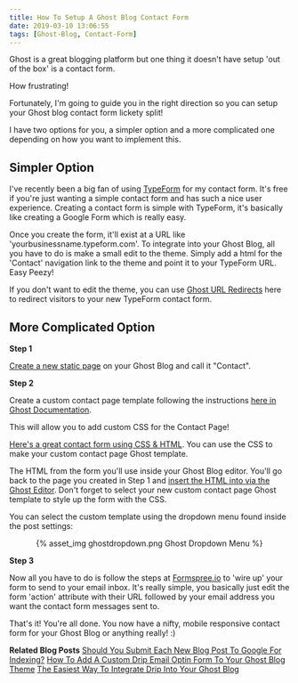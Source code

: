 ```yaml
---
title: How To Setup A Ghost Blog Contact Form
date: 2019-03-10 13:06:55
tags: [Ghost-Blog, Contact-Form]
---
```


Ghost is a great blogging platform but one thing it doesn't have setup 'out of the box' is a contact form. 

How frustrating! 

Fortunately, I'm going to guide you in the right direction so you can setup your Ghost blog contact form lickety split!

I have two options for you, a simpler option and a more complicated one depending on how you want to implement this.

## Simpler Option

I've recently been a big fan of using [TypeForm](https://typeform.com) for my contact form. It's free if you're just wanting a simple contact form and has such a nice user experience. Creating a contact form is simple with TypeForm, it's basically like creating a Google Form which is really easy. 

Once you create the form, it'll exist at a URL like 'yourbusinessname.typeform.com'. To integrate into your Ghost Blog, all you have to do is make a small edit to the theme. Simply add a html for the 'Contact' navigation link to the theme and point it to your TypeForm URL. Easy Peezy!

If you don't want to edit the theme, you can use [Ghost URL Redirects](https://ghost.org/tutorials/implementing-redirects/) here to redirect visitors to your new TypeForm contact form.

## More Complicated Option

**Step 1** 

[Create a new static page](https://docs.ghost.org/concepts/pages/) on your Ghost Blog and call it "Contact". 

**Step 2** 

Create a custom contact page template following the instructions [here in Ghost Documentation](https://docs.ghost.org/tutorials/custom-page-templates/). 

This will allow you to add custom CSS for the Contact Page! 

[Here's a great contact form using CSS & HTML](https://www.w3schools.com/howto/howto_css_contact_form.asp). You can use the CSS to make your custom contact page Ghost template.

The HTML from the form you'll use inside your Ghost Blog editor. You'll go back to the page you created in Step 1 and [insert the HTML into via the Ghost Editor](https://docs.ghost.org/faq/using-the-editor/). Don't forget to select your new custom contact page Ghost template to style up the form with the CSS. 

You can select the custom template using the dropdown menu found inside the post settings:

<center>{% asset_img ghostdropdown.png Ghost Dropdown Menu %}</center>

**Step 3** 

Now all you have to do is follow the steps at [Formspree.io](https://formspree.io) to 'wire up' your form to send to your email inbox. It's really simple, you basically just edit the form 'action' attribute with their URL followed by your email address you want the contact form messages sent to.

That's it! You're all done. You now have a nifty, mobile responsive contact form for your Ghost Blog or anything really! :)

**Related Blog Posts**
[Should You Submit Each New Blog Post To Google For Indexing?](https://blog.stevelongoria.net/2019/02/16/should-you-submit-each-new-blog-post-to-google-for-indexing/)
[How To Add A Custom Drip Email Optin Form To Your Ghost Blog Theme](https://blog.stevelongoria.net/2019/01/17/custom-drip-optin-form-ghost-blog-theme/)
[The Easiest Way To Integrate Drip Into Your Ghost Blog](https://blog.stevelongoria.net/2018/07/28/drip-ghost-blog/)